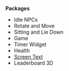 **Packages**

* Idle NPCs
* Rotate and Move
* Sitting and Lie Down
* Game
* Timer Widget
* Health
* [Screen Text](../../packages/screen-text/)
* Leaderboard 3D
